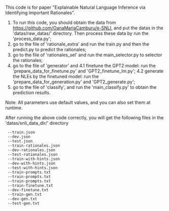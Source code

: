  This code is for paper "Explainable Natural Language Inference via Identifying Important Rationales". 
 
 1. To run this code, you should obtain the data from https://github.com/OanaMariaCamburu/e-SNLI, and put the datas in the 'datas/raw_datas/' directory. Then process these data by run the 'process_data.py';
 5. go to the file of 'rationale_extra' and run the train.py and then the predict.py to predict the rationales;
 6. go to the file of 'rationales_sel' and run the main_selector.py to selector the rationales;
 7. go to the file of 'generator' and 
   4.1 finetune the GPT2 model: run the 'prepare_data_for_finetune.py' and 'GPT2_finetune_lm.py';
   4.2 generate the NLEs by the finetuned model: run the 'prepare_data_for_generation.py' and 'GPT2_generate.py';
 8. go to the file of 'classify', and run the 'main_classify.py' to obtain the prediction results.
 
Note: All parameters use default values, and you can also set them at runtime.

After running the above code correctly, you will get the following files in the 'datas/snli_data_dir/' directory

     --train.json
     --dev.json
     --test.json
     --train-rationales.json
     --dev-rationales.json
     --test-rationales.json
     --train-with-hints.json
     --dev-with-hints.json
     --test-with-hints.json
     --train-prompts.txt  
     --train-prompts.txt
     --train-prompts.txt
     --train-finetune.txt
     --dev-finetune.txt
     --train-gen.txt
     --dev-gen.txt
     --test-gen.txt
